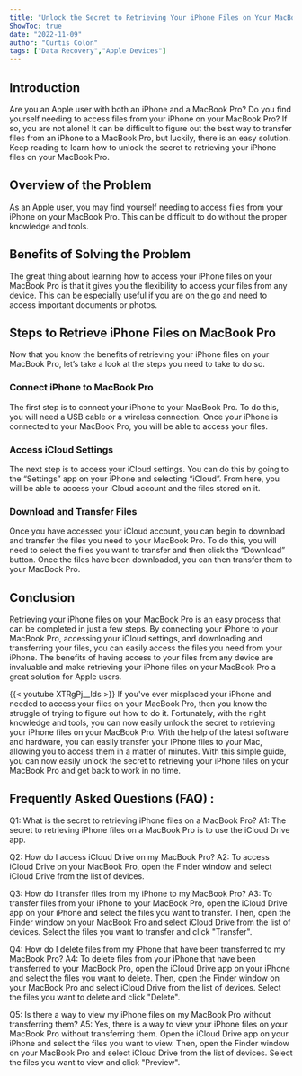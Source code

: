 ```yaml
---
title: "Unlock the Secret to Retrieving Your iPhone Files on Your MacBook Pro!"
ShowToc: true 
date: "2022-11-09"
author: "Curtis Colon" 
tags: ["Data Recovery","Apple Devices"]
---
```

## Introduction

Are you an Apple user with both an iPhone and a MacBook Pro? Do you find yourself needing to access files from your iPhone on your MacBook Pro? If so, you are not alone! It can be difficult to figure out the best way to transfer files from an iPhone to a MacBook Pro, but luckily, there is an easy solution. Keep reading to learn how to unlock the secret to retrieving your iPhone files on your MacBook Pro. 

## Overview of the Problem

As an Apple user, you may find yourself needing to access files from your iPhone on your MacBook Pro. This can be difficult to do without the proper knowledge and tools. 

## Benefits of Solving the Problem

The great thing about learning how to access your iPhone files on your MacBook Pro is that it gives you the flexibility to access your files from any device. This can be especially useful if you are on the go and need to access important documents or photos. 

## Steps to Retrieve iPhone Files on MacBook Pro

Now that you know the benefits of retrieving your iPhone files on your MacBook Pro, let’s take a look at the steps you need to take to do so. 

### Connect iPhone to MacBook Pro

The first step is to connect your iPhone to your MacBook Pro. To do this, you will need a USB cable or a wireless connection. Once your iPhone is connected to your MacBook Pro, you will be able to access your files. 

### Access iCloud Settings

The next step is to access your iCloud settings. You can do this by going to the “Settings” app on your iPhone and selecting “iCloud”. From here, you will be able to access your iCloud account and the files stored on it. 

### Download and Transfer Files

Once you have accessed your iCloud account, you can begin to download and transfer the files you need to your MacBook Pro. To do this, you will need to select the files you want to transfer and then click the “Download” button. Once the files have been downloaded, you can then transfer them to your MacBook Pro. 

## Conclusion

Retrieving your iPhone files on your MacBook Pro is an easy process that can be completed in just a few steps. By connecting your iPhone to your MacBook Pro, accessing your iCloud settings, and downloading and transferring your files, you can easily access the files you need from your iPhone. The benefits of having access to your files from any device are invaluable and make retrieving your iPhone files on your MacBook Pro a great solution for Apple users.

{{< youtube XTRgPj__lds >}} 
If you've ever misplaced your iPhone and needed to access your files on your MacBook Pro, then you know the struggle of trying to figure out how to do it. Fortunately, with the right knowledge and tools, you can now easily unlock the secret to retrieving your iPhone files on your MacBook Pro. With the help of the latest software and hardware, you can easily transfer your iPhone files to your Mac, allowing you to access them in a matter of minutes. With this simple guide, you can now easily unlock the secret to retrieving your iPhone files on your MacBook Pro and get back to work in no time.

## Frequently Asked Questions (FAQ) :
Q1: What is the secret to retrieving iPhone files on a MacBook Pro?
A1: The secret to retrieving iPhone files on a MacBook Pro is to use the iCloud Drive app.

Q2: How do I access iCloud Drive on my MacBook Pro?
A2: To access iCloud Drive on your MacBook Pro, open the Finder window and select iCloud Drive from the list of devices.

Q3: How do I transfer files from my iPhone to my MacBook Pro?
A3: To transfer files from your iPhone to your MacBook Pro, open the iCloud Drive app on your iPhone and select the files you want to transfer. Then, open the Finder window on your MacBook Pro and select iCloud Drive from the list of devices. Select the files you want to transfer and click "Transfer".

Q4: How do I delete files from my iPhone that have been transferred to my MacBook Pro?
A4: To delete files from your iPhone that have been transferred to your MacBook Pro, open the iCloud Drive app on your iPhone and select the files you want to delete. Then, open the Finder window on your MacBook Pro and select iCloud Drive from the list of devices. Select the files you want to delete and click "Delete".

Q5: Is there a way to view my iPhone files on my MacBook Pro without transferring them?
A5: Yes, there is a way to view your iPhone files on your MacBook Pro without transferring them. Open the iCloud Drive app on your iPhone and select the files you want to view. Then, open the Finder window on your MacBook Pro and select iCloud Drive from the list of devices. Select the files you want to view and click "Preview".


